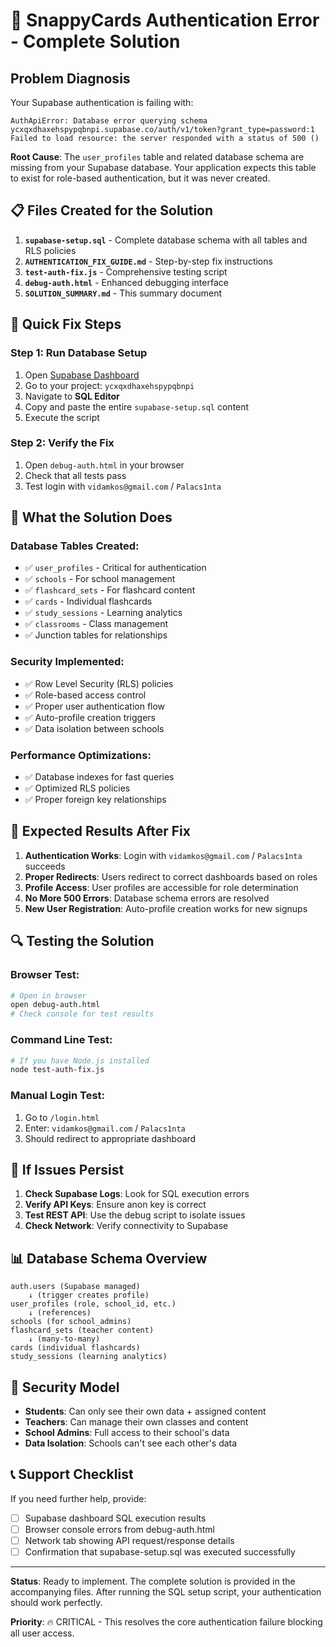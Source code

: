# 🚨 SnappyCards Authentication Error - Complete Solution

## Problem Diagnosis

Your Supabase authentication is failing with:
```
AuthApiError: Database error querying schema
ycxqxdhaxehspypqbnpi.supabase.co/auth/v1/token?grant_type=password:1 Failed to load resource: the server responded with a status of 500 ()
```

**Root Cause**: The `user_profiles` table and related database schema are missing from your Supabase database. Your application expects this table to exist for role-based authentication, but it was never created.

## 📋 Files Created for the Solution

1. **`supabase-setup.sql`** - Complete database schema with all tables and RLS policies
2. **`AUTHENTICATION_FIX_GUIDE.md`** - Step-by-step fix instructions
3. **`test-auth-fix.js`** - Comprehensive testing script
4. **`debug-auth.html`** - Enhanced debugging interface
5. **`SOLUTION_SUMMARY.md`** - This summary document

## 🚀 Quick Fix Steps

### Step 1: Run Database Setup
1. Open [Supabase Dashboard](https://supabase.com/dashboard)
2. Go to your project: `ycxqxdhaxehspypqbnpi`
3. Navigate to **SQL Editor**
4. Copy and paste the entire `supabase-setup.sql` content
5. Execute the script

### Step 2: Verify the Fix
1. Open `debug-auth.html` in your browser
2. Check that all tests pass
3. Test login with `vidamkos@gmail.com` / `Palacs1nta`

## 🔧 What the Solution Does

### Database Tables Created:
- ✅ `user_profiles` - Critical for authentication
- ✅ `schools` - For school management
- ✅ `flashcard_sets` - For flashcard content
- ✅ `cards` - Individual flashcards
- ✅ `study_sessions` - Learning analytics
- ✅ `classrooms` - Class management
- ✅ Junction tables for relationships

### Security Implemented:
- ✅ Row Level Security (RLS) policies
- ✅ Role-based access control
- ✅ Proper user authentication flow
- ✅ Auto-profile creation triggers
- ✅ Data isolation between schools

### Performance Optimizations:
- ✅ Database indexes for fast queries
- ✅ Optimized RLS policies
- ✅ Proper foreign key relationships

## 🎯 Expected Results After Fix

1. **Authentication Works**: Login with `vidamkos@gmail.com` / `Palacs1nta` succeeds
2. **Proper Redirects**: Users redirect to correct dashboards based on roles
3. **Profile Access**: User profiles are accessible for role determination
4. **No More 500 Errors**: Database schema errors are resolved
5. **New User Registration**: Auto-profile creation works for new signups

## 🔍 Testing the Solution

### Browser Test:
```bash
# Open in browser
open debug-auth.html
# Check console for test results
```

### Command Line Test:
```bash
# If you have Node.js installed
node test-auth-fix.js
```

### Manual Login Test:
1. Go to `/login.html`
2. Enter: `vidamkos@gmail.com` / `Palacs1nta`
3. Should redirect to appropriate dashboard

## 🚨 If Issues Persist

1. **Check Supabase Logs**: Look for SQL execution errors
2. **Verify API Keys**: Ensure anon key is correct
3. **Test REST API**: Use the debug script to isolate issues
4. **Check Network**: Verify connectivity to Supabase

## 📊 Database Schema Overview

```
auth.users (Supabase managed)
    ↓ (trigger creates profile)
user_profiles (role, school_id, etc.)
    ↓ (references)
schools (for school_admins)
flashcard_sets (teacher content)
    ↓ (many-to-many)
cards (individual flashcards)
study_sessions (learning analytics)
```

## 🔐 Security Model

- **Students**: Can only see their own data + assigned content
- **Teachers**: Can manage their own classes and content
- **School Admins**: Full access to their school's data
- **Data Isolation**: Schools can't see each other's data

## 📞 Support Checklist

If you need further help, provide:
- [ ] Supabase dashboard SQL execution results
- [ ] Browser console errors from debug-auth.html
- [ ] Network tab showing API request/response details
- [ ] Confirmation that supabase-setup.sql was executed successfully

---

**Status**: Ready to implement. The complete solution is provided in the accompanying files. After running the SQL setup script, your authentication should work perfectly.

**Priority**: 🔥 CRITICAL - This resolves the core authentication failure blocking all user access.